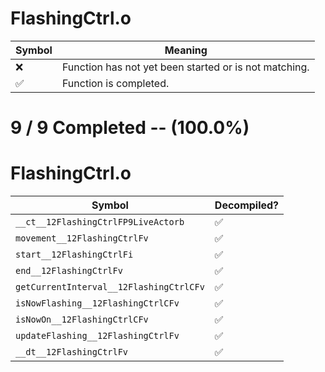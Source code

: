 # FlashingCtrl.o
| Symbol | Meaning 
| ------------- | ------------- 
| :x: | Function has not yet been started or is not matching. 
| :white_check_mark: | Function is completed. 


# 9 / 9 Completed -- (100.0%)
# FlashingCtrl.o
| Symbol | Decompiled? |
| ------------- | ------------- |
| `__ct__12FlashingCtrlFP9LiveActorb` | :white_check_mark: |
| `movement__12FlashingCtrlFv` | :white_check_mark: |
| `start__12FlashingCtrlFi` | :white_check_mark: |
| `end__12FlashingCtrlFv` | :white_check_mark: |
| `getCurrentInterval__12FlashingCtrlCFv` | :white_check_mark: |
| `isNowFlashing__12FlashingCtrlCFv` | :white_check_mark: |
| `isNowOn__12FlashingCtrlCFv` | :white_check_mark: |
| `updateFlashing__12FlashingCtrlFv` | :white_check_mark: |
| `__dt__12FlashingCtrlFv` | :white_check_mark: |
